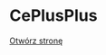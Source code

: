 # CePlusPlus

<a href="https://htmlpreview.github.io/?https://github.com/IVDamianVI/CePlusPlus/blob/main/Szk%C3%B3%C5%82ka%20C%2B%2B/index.html">Otwórz stronę</a>
